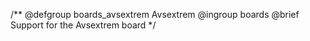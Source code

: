 /**
@defgroup    boards_avsextrem Avsextrem
@ingroup     boards
@brief       Support for the Avsextrem board
 */
